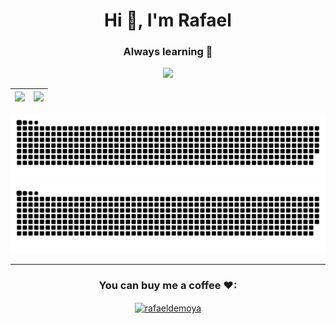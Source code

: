 <h1 align="center">Hi 👋, I'm Rafael</h1>
<h3 align="center">Always learning 💪</h3>

<p align="center">
 <a target="_blank" href=https://github.com/RafaelDeMoya>
  <img src=https://img.shields.io/github/followers/RafaelDeMoya?label=follow%20me&style=social />
</a></p>

|![](https://github-readme-stats.vercel.app/api?username=rafaeldemoya&show_icons=true&locale=en&theme=transparent&hide_border=true)|![](https://github-readme-streak-stats.herokuapp.com/?user=rafaeldemoya&background=DD272700&hide_border=true&theme=windows-dark)|
|-|-|

![snakedark](https://raw.githubusercontent.com/rafaeldemoya/rafaeldemoya/output/github-contribution-grid-snake-dark.svg#gh-dark-mode-only)![snakelight](https://raw.githubusercontent.com/rafaeldemoya/rafaeldemoya/output/github-contribution-grid-snake.svg#gh-light-mode-only)

<hr>


<h3 align="center">You can buy me a coffee ❤:</h3>
<p align="center"><a href="https://www.buymeacoffee.com/rafaeldemoya"> <img align="center" src="https://cdn.buymeacoffee.com/buttons/v2/default-yellow.png" height="50" width="210" alt="rafaeldemoya" /></a></p><br><br>
